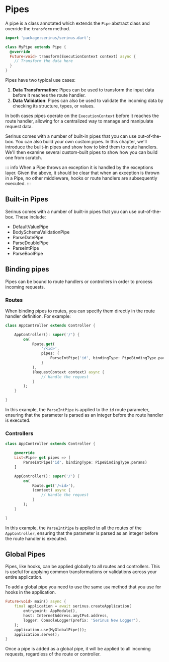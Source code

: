 # Pipes

A pipe is a class annotated which extends the `Pipe` abstract class and override the `transform` method.

```dart
import 'package:serinus/serinus.dart';

class MyPipe extends Pipe {
  @override
  Future<void> transform(ExecutionContext context) async {
    // Transform the data here
  }
}
```

Pipes have two typical use cases:

1. **Data Transformation**: Pipes can be used to transform the input data before it reaches the route handler.
2. **Data Validation**: Pipes can also be used to validate the incoming data by checking its structure, types, or values.

In both cases pipes operate on the `ExecutionContext` before it reaches the route handler, allowing for a centralized way to manage and manipulate request data.

Serinus comes with a number of built-in pipes that you can use out-of-the-box. You can also build your own custom pipes. In this chapter, we'll introduce the built-in pipes and show how to bind them to route handlers. We'll then examine several custom-built pipes to show how you can build one from scratch.

::: info
When a Pipe throws an exception it is handled by the exceptions layer. Given the above, it should be clear that when an exception is thrown in a Pipe, no other middleware, hooks or route handlers are subsequently executed.
:::

## Built-in Pipes

Serinus comes with a number of built-in pipes that you can use out-of-the-box. These include:

- DefaultValuePipe
- BodySchemaValidationPipe
- ParseDatePipe
- ParseDoublePipe
- ParseIntPipe
- ParseBoolPipe

## Binding pipes

Pipes can be bound to route handlers or controllers in order to process incoming requests.

### Routes

When binding pipes to routes, you can specify them directly in the route handler definition. For example:

```dart
class AppController extends Controller {

    AppController(): super('/') {
        on(
            Route.get(
                '/<id>',
                pipes: {
                    ParseIntPipe('id', bindingType: PipeBindingType.params)
                }
            ), 
            (RequestContext context) async {
                // Handle the request
            }
        );
    }

}
```

In this example, the `ParseIntPipe` is applied to the `id` route parameter, ensuring that the parameter is parsed as an integer before the route handler is executed.

### Controllers

```dart
class AppController extends Controller {

    @override
    List<Pipe> get pipes => [
        ParseIntPipe('id', bindingType: PipeBindingType.params)
    ]

    AppController(): super('/') {
        on(
            Route.get('/<id>'),
            (context) async {
                // Handle the request
            }
        );
    }

}
```

In this example, the `ParseIntPipe` is applied to all the routes of the `AppController`, ensuring that the parameter is parsed as an integer before the route handler is executed.

## Global Pipes

Pipes, like hooks, can be applied globally to all routes and controllers. This is useful for applying common transformations or validations across your entire application.

To add a global pipe you need to use the same `use` method that you use for hooks in the application.

```dart
Future<void> main() async {
    final application = await serinus.createApplication(
        entrypoint: AppModule(),
        host: InternetAddress.anyIPv4.address,
        logger: ConsoleLogger(prefix: 'Serinus New Logger'),
    );
    application.use(MyGlobalPipe());
    application.serve();
}
```

Once a pipe is added as a global pipe, it will be applied to all incoming requests, regardless of the route or controller.

